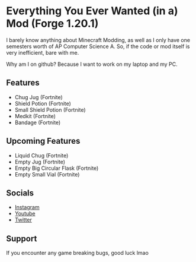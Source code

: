 # Everything You Ever Wanted (in a) Mod (Forge 1.20.1)

I barely know anything about Minecraft Modding, as well as I only have
one semesters worth of AP Computer Science A. So, if the code or mod 
itself is very inefficient, bare with me.

Why am I on github? Because I want to work on my laptop and my PC.

## Features
- Chug Jug (Fortnite)
- Shield Potion (Fortnite)
- Small Shield Potion (Fortnite)
- Medkit (Fortnite)
- Bandage (Fortnite)

## Upcoming Features

- Liquid Chug (Fortnite)
- Empty Jug (Fortnite)
- Empty Big Circular Flask (Fortnite)
- Empty Small Vial (Fortnite)

## Socials
- [Instagram](https://www.instagram.com/ehann.h/)
- [Youtube](https://www.youtube.com/@ehann.n)
- [Twitter](https://twitter.com/ehannhq)

## Support
If you encounter any game breaking bugs, good luck lmao